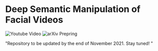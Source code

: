 # Deep Semantic Manipulation of Facial Videos
![Youtube Video](https://img.shields.io/badge/HD%20Video-Results-red?logo=youtube)
![arXiv Prepring](https://img.shields.io/badge/arXiv-Preprint-red?logo=arxiv)

"Repository to be updated by the end of November 2021. Stay tuned! "

